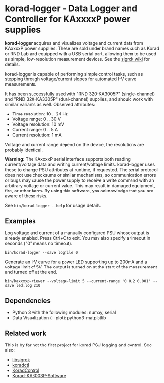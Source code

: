 # korad-logger - Data Logger and Controller for KAxxxxP power supplies

**korad-logger** acquires and visualizes voltage and current data from
KAxxxxP power supplies. These are sold under brand names such as Korad or RND
Lab and equipped with a USB serial port, allowing them to be used as simple,
low-resolution measurement devices. See the [sigrok
wiki](https://sigrok.org/wiki/Korad_KAxxxxP_series) for details.

korad-logger is capable of performing simple control tasks, such as stepping
through voltage/current slopes for automated I-V curve measurements.

It has been successfully used with "RND 320-KA3005P" (single-channel) and "RND
320-KA3305P" (dual-channel) supplies, and should work with similar variants as
well. Observed attributes:

* Time resolution: 10 .. 24 Hz
* Voltage range: 0 .. 30 V
* Voltage resolution: 10 mV
* Current range: 0 .. 5 A
* Current resolution: 1 mA

Voltage and current range depend on the device, the resolutions are probably
identical.

**Warning:** The KAxxxxP serial interface supports both reading current/voltage
data and writing current/voltage limits. korad-logger uses these to change
PSU attributes at runtime, if requested. The serial protocol does not use
checksums or similar mechanisms, so communication errors or bugs may cause the
power supply to receive a write command with an arbitrary voltage or current
value. This may result in damaged equipment, fire, or other harm. By using
this software, you acknowledge that you are aware of these risks.

See `bin/korad-logger --help` for usage details.

## Examples

Log voltage and current of a manually configured PSU whose output is already
enabled. Press Ctrl+C to exit. You may also specify a timeout in seconds
("0" means no timeout).

```
bin/korad-logger --save logfile 0
```

Generate an I-V curve for a power LED supporting up to 200mA and a voltage
limit of 5V. The output is turned on at the start of the measurement and
turned off at the end.

```
bin/kaxxxxp-viewer --voltage-limit 5 --current-range '0 0.2 0.001' --save led.log 210
```

## Dependencies

* Python 3 with the following modules: numpy, serial
* Data Visualization (--plot): python3-matplotlib

## Related work

This is by far not the first project for korad PSU logging and control. See also:

* [libsigrok](https://sigrok.org/wiki/Korad_KAxxxxP_series)
* [koradctl](https://github.com/attie/koradctl)
* [KoradControl](https://github.com/maximaximal/KoradControl)
* [Korad-KA6003P-Software](https://github.com/Tamagotono/Korad-KA6003P-Software)
